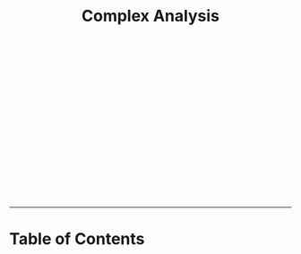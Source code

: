 <h1 style="text-align:center;background-image: url('_images/cover.jpg');background-size:cover">
<br>
<br>
<br>
<br>
<br>
<br>
<br>
<br>
<br>
<br>
Complex Analysis
<br>
<br>
<br>
<br>
<br>
<br>
<br>
<br>
<br>
<br>
</h1>

---
# Table of Contents

```{tableofcontents}
```